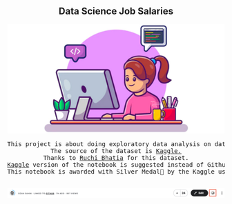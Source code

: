 <h2 align="center">Data Science Job Salaries</h2>

<p align="center">
  <img src="dataset-cover.png"
     alt="Markdown Monster icon"
     style="float: center;" />
</p>
<pre align="center">
This project is about doing exploratory data analysis on data science job salaries.
The source of the dataset is <a href="https://www.kaggle.com/datasets/ruchi798/data-science-job-salaries/">Kaggle.</a>
Thanks to <a href="https://www.kaggle.com/ruchi798">Ruchi Bhatia</a> for this dataset.
<a href="https://www.kaggle.com/code/sahinozan/data-science-job-salaries-eda">Kaggle</a> version of the notebook is suggested instead of Github.
This notebook is awarded with Silver Medal🥈 by the Kaggle users.


</pre>
<p align="justify">
  <img src="notebook_medal.png"
      alt="Notebook Medal icon"
      style="float: center;"/>
</p>


